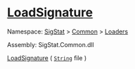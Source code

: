 # [LoadSignature](./ImageLoader-100663884.md)

Namespace: [SigStat]() > [Common](./../../README.md) > [Loaders](./../README.md)

Assembly: SigStat.Common.dll

[LoadSignature](./ImageLoader-100663884.md) ( [`String`](https://docs.microsoft.com/en-us/dotnet/api/System.String) file )	
